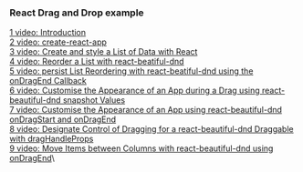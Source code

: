 ### React Drag and Drop example

[1 video: Introduction](https://egghead.io/lessons/react-course-introduction-beautiful-and-accessible-drag-and-drop-with-react-beautiful-dnd)\
[2 video: create-react-app](https://egghead.io/lessons/react-set-up-a-react-environment-with-create-react-app)\
[3 video: Create and style a List of Data with React](https://egghead.io/lessons/react-create-and-style-a-list-of-data-with-react)\
[4 video: Reorder a List with react-beatiful-dnd](https://egghead.io/lessons/react-reorder-a-list-with-react-beautiful-dnd)\
[5 video: persist List Reordering with react-beatiful-dnd using the onDragEnd Callback](https://egghead.io/lessons/react-persist-list-reordering-with-react-beautiful-dnd-using-the-ondragend-callback)\
[6 video: Customise the Appearance of an App during a Drag using react-beautiful-dnd snapshot Values](https://egghead.io/lessons/react-customise-the-appearance-of-an-app-during-a-drag-using-react-beautiful-dnd-snapshot-values)\
[7 video: Customise the Appearance of an App using react-beautiful-dnd onDragStart and onDragEnd](https://egghead.io/lessons/react-customise-the-appearance-of-an-app-using-react-beautiful-dnd-ondragstart-and-ondragend)\
[8 video: Designate Control of Dragging for a react-beautiful-dnd Draggable with dragHandleProps](https://egghead.io/lessons/react-designate-control-of-dragging-for-a-react-beautiful-dnd-draggable-with-draghandleprops)\
[9 video: Move Items between Columns with react-beautiful-dnd using onDragEnd](https://egghead.io/lessons/react-move-items-between-columns-with-react-beautiful-dnd-using-ondragend)\
